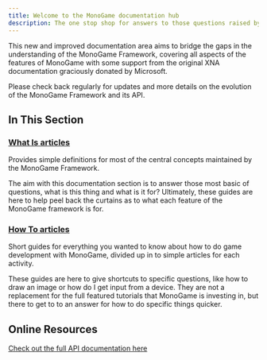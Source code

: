 ```yaml
---
title: Welcome to the MonoGame documentation hub
description: The one stop shop for answers to those questions raised by the community about MonoGame
---
```


This new and improved documentation area aims to bridge the gaps in the understanding of the MonoGame Framework, covering all aspects of the features of MonoGame with some support from the original XNA documentation graciously donated by Microsoft.

Please check back regularly for updates and more details on the evolution of the MonoGame Framework and its API.

## In This Section

### [What Is articles](whatis/index.md)

Provides simple definitions for most of the central concepts maintained by the MonoGame Framework.

The aim with this documentation section is to answer those most basic of questions, what is this thing and what is it for?  Ultimately, these guides are here to help peel back the curtains as to what each feature of the MonoGame framework is for.

### [How To articles](howto/index.md)

Short guides for everything you wanted to know about how to do game development with MonoGame, divided up in to simple articles for each activity.

These guides are here to give shortcuts to specific questions, like how to draw an image or how do I get input from a device.  They are not a replacement for the full featured tutorials that MonoGame is investing in, but there to get to to an answer for how to do specific things quicker.

## Online Resources

[Check out the full API documentation here](~/api/index.md)
